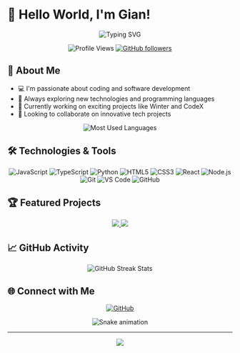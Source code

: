 # 👋 Hello World, I'm Gian!

<div align="center">
  <img src="https://readme-typing-svg.herokuapp.com?font=Fira+Code&size=32&duration=3000&pause=1000&color=F75C7E&center=true&vCenter=true&width=600&lines=Frontend+Developer;Creative+Coder" alt="Typing SVG" />
  <br>
  
  ![Profile Views](https://komarev.com/ghpvc/?username=GianT404&color=blueviolet)
  [![GitHub followers](https://img.shields.io/github/followers/GianT404?label=Follow&style=social)](https://github.com/GianT404)

</div>

## 💫 About Me

- 💻 I'm passionate about coding and software development
- 🚀 Always exploring new technologies and programming languages
- 🌱 Currently working on exciting projects like Winter and CodeX
- 🔭 Looking to collaborate on innovative tech projects

<div align="center">
  <img src="https://github-readme-stats.vercel.app/api/top-langs/?username=GianT404&layout=compact&theme=radical" alt="Most Used Languages">
</div>

## 🛠️ Technologies & Tools

<div align="center">

  ![JavaScript](https://img.shields.io/badge/JavaScript-F7DF1E?style=flat-square&logo=javascript&logoColor=black)
  ![TypeScript](https://img.shields.io/badge/TypeScript-3178C6?style=flat-square&logo=typescript&logoColor=white)
  ![Python](https://img.shields.io/badge/Python-3776AB?style=flat-square&logo=python&logoColor=white)
  ![HTML5](https://img.shields.io/badge/HTML5-E34F26?style=flat-square&logo=html5&logoColor=white)
  ![CSS3](https://img.shields.io/badge/CSS3-1572B6?style=flat-square&logo=css3&logoColor=white)
  ![React](https://img.shields.io/badge/React-61DAFB?style=flat-square&logo=react&logoColor=black)
  ![Node.js](https://img.shields.io/badge/Node.js-339933?style=flat-square&logo=node.js&logoColor=white)
  ![Git](https://img.shields.io/badge/Git-F05032?style=flat-square&logo=git&logoColor=white)
  ![VS Code](https://img.shields.io/badge/VS%20Code-007ACC?style=flat-square&logo=visual-studio-code&logoColor=white)
  ![GitHub](https://img.shields.io/badge/GitHub-181717?style=flat-square&logo=github&logoColor=white)
  
</div>

## 🏆 Featured Projects

<div align="center">
  <a href="https://github.com/GianT404/Winter">
    <img src="https://github-readme-stats.vercel.app/api/pin/?username=GianT404&repo=Winter&theme=radical" />
  </a>
  <a href="https://github.com/GianT404/CodeX">
    <img src="https://github-readme-stats.vercel.app/api/pin/?username=GianT404&repo=CodeX&theme=radical" />
  </a>
</div>

## 📈 GitHub Activity

<div align="center">
  <img src="https://github-readme-streak-stats.herokuapp.com/?user=GianT404&theme=radical" alt="GitHub Streak Stats">
</div>

## 🌐 Connect with Me

<div align="center">
  
  [![GitHub](https://img.shields.io/badge/GitHub-GianT404-181717?style=for-the-badge&logo=github)](https://github.com/GianT404)
  <!-- Add more social links as needed -->
  
</div>

<div align="center">
  <img src="https://github.com/GianT404/GianT404/blob/output/github-contribution-grid-snake-dark.svg" alt="Snake animation" />
</div>

---

<div align="center">
  <img src="https://capsule-render.vercel.app/api?type=waving&color=gradient&height=100&section=footer" />
</div>
